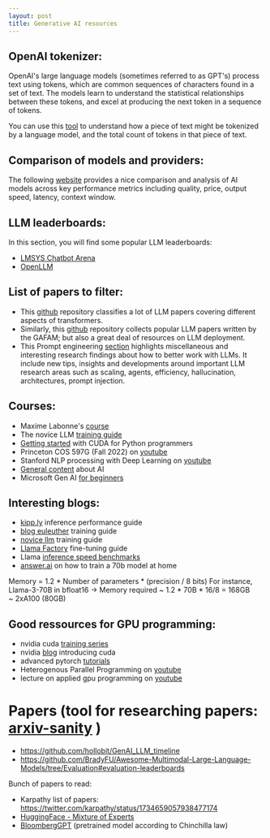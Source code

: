 ```yaml
---
layout: post
title: Generative AI resources
---
```


## OpenAI tokenizer:

OpenAI's large language models (sometimes referred to as GPT's) process text using tokens, which are common sequences of characters found in a set of text. The models learn to understand the statistical relationships between these tokens, and excel at producing the next token in a sequence of tokens.

You can use this [tool](https://huggingface.co/spaces/Xenova/the-tokenizer-playground) to understand how a piece of text might be tokenized by a language model, and the total count of tokens in that piece of text.

## Comparison of models and providers:

The following [website](https://artificialanalysis.ai/models) provides a nice comparison and analysis of AI models across key performance metrics including quality, price, output speed, latency, context window.

## LLM leaderboards:

In this section, you will find some popular LLM leaderboards:
* [LMSYS Chatbot Arena](https://huggingface.co/spaces/lmsys/chatbot-arena-leaderboard)
* [OpenLLM](https://huggingface.co/spaces/HuggingFaceH4/open_llm_leaderboard)

## List of papers to filter:

* This [github](https://github.com/tiingweii-shii/Awesome-Resource-Efficient-LLM-Papers?tab=readme-ov-file) repository classifies a lot of LLM papers covering different aspects of transformers.
* Similarly, this [github](https://github.com/Hannibal046/Awesome-LLM?tab=readme-ov-file) repository collects popular LLM papers written by the GAFAM; but also a great deal of resources on LLM deployment.
* This Prompt engineering [section](https://www.promptingguide.ai/research) highlights miscellaneous and interesting research findings about how to better work with LLMs. It include new tips, insights and developments around important LLM research areas such as scaling, agents, efficiency, hallucination, architectures, prompt injection.

## Courses:

* Maxime Labonne's [course](https://github.com/mlabonne/llm-course?tab=readme-ov-file)
* The novice LLM [training guide](https://rentry.org/llm-training)
* [Getting started](https://www.youtube.com/watch?v=nOxKexn3iBo&t=621s) with CUDA for Python programmers
* Princeton COS 597G (Fall 2022) on [youtube](https://www.cs.princeton.edu/courses/archive/fall22/cos597G/)
* Stanford NLP processing with Deep Learning on [youtube](https://www.youtube.com/playlist?list=PLoROMvodv4rMFqRtEuo6SGjY4XbRIVRd4)
* [General content](https://jalammar.github.io/) about AI
* Microsoft Gen AI [for beginners](https://microsoft.github.io/generative-ai-for-beginners/#/13-continued-learning/README?wt.mc_id=academic-105485-koreyst&id=lesson-6-building-text-generation-applications)

## Interesting blogs:

* [kipp.ly](https://kipp.ly/transformer-inference-arithmetic/) inference performance guide
* [blog euleuther](https://blog.eleuther.ai/transformer-math/) training guide
* [novice llm](https://rentry.org/llm-training) training guide
* [Llama Factory](https://github.com/hiyouga/LLaMA-Factory?tab=readme-ov-file) fine-tuning guide
* Llama [inference speed benchmarks](https://github.com/premAI-io/benchmarks)
* [answer.ai](https://www.answer.ai/posts/2024-03-06-fsdp-qlora.html) on how to train a 70b model at home

Memory = 1.2 * Number of parameters * (precision / 8 bits)
For instance, Llama-3-70B in bfloat16 -> Memory required ~ 1.2 * 70B * 16/8 = 168GB ~ 2xA100 (80GB)

## Good ressources for GPU programming:

* nvidia cuda [training series](https://www.olcf.ornl.gov/cuda-training-series/)
* nvidia [blog](https://developer.nvidia.com/blog/even-easier-introduction-cuda/) introducing cuda
* advanced pytorch [tutorials](https://pytorch.org/tutorials/advanced/cpp_extension.html)
* Heterogenous Parallel Programming on [youtube](https://www.youtube.com/playlist?list=PLzn6LN6WhlN06hIOA_ge6SrgdeSiuf9Tb)
* lecture on applied gpu programming on [youtube](https://www.youtube.com/playlist?list=PLPJwWVtf19Wgx_bupSDDSStSv-tOGGWRO)

# Papers (tool for researching papers: [arxiv-sanity](https://arxiv-sanity-lite.com/)  )

* https://github.com/hollobit/GenAI_LLM_timeline
* https://github.com/BradyFU/Awesome-Multimodal-Large-Language-Models/tree/Evaluation#evaluation-leaderboards

Bunch of papers to read:
* Karpathy list of papers: https://twitter.com/karpathy/status/1734659057938477174
* [HuggingFace - Mixture of Experts](https://huggingface.co/blog/moe)
* [BloombergGPT](https://arxiv.org/pdf/2303.17564.pdf) (pretrained model according to Chinchilla law)
